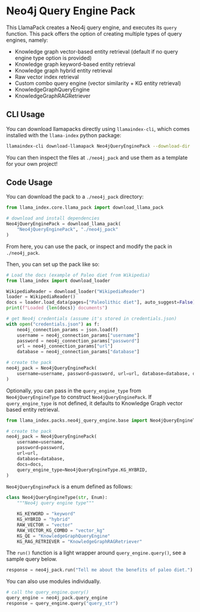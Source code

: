 # Neo4j Query Engine Pack

This LlamaPack creates a Neo4j query engine, and executes its `query` function. This pack offers the option of creating multiple types of query engines, namely:

- Knowledge graph vector-based entity retrieval (default if no query engine type option is provided)
- Knowledge graph keyword-based entity retrieval
- Knowledge graph hybrid entity retrieval
- Raw vector index retrieval
- Custom combo query engine (vector similarity + KG entity retrieval)
- KnowledgeGraphQueryEngine
- KnowledgeGraphRAGRetriever

## CLI Usage

You can download llamapacks directly using `llamaindex-cli`, which comes installed with the `llama-index` python package:

```bash
llamaindex-cli download-llamapack Neo4jQueryEnginePack --download-dir ./neo4j_pack
```

You can then inspect the files at `./neo4j_pack` and use them as a template for your own project!

## Code Usage

You can download the pack to a `./neo4j_pack` directory:

```python
from llama_index.core.llama_pack import download_llama_pack

# download and install dependencies
Neo4jQueryEnginePack = download_llama_pack(
    "Neo4jQueryEnginePack", "./neo4j_pack"
)
```

From here, you can use the pack, or inspect and modify the pack in `./neo4j_pack`.

Then, you can set up the pack like so:

```python
# Load the docs (example of Paleo diet from Wikipedia)
from llama_index import download_loader

WikipediaReader = download_loader("WikipediaReader")
loader = WikipediaReader()
docs = loader.load_data(pages=["Paleolithic diet"], auto_suggest=False)
print(f"Loaded {len(docs)} documents")

# get Neo4j credentials (assume it's stored in credentials.json)
with open("credentials.json") as f:
    neo4j_connection_params = json.load(f)
    username = neo4j_connection_params["username"]
    password = neo4j_connection_params["password"]
    url = neo4j_connection_params["url"]
    database = neo4j_connection_params["database"]

# create the pack
neo4j_pack = Neo4jQueryEnginePack(
    username=username, password=password, url=url, database=database, docs=docs
)
```

Optionally, you can pass in the `query_engine_type` from `Neo4jQueryEngineType` to construct `Neo4jQueryEnginePack`. If `query_engine_type` is not defined, it defaults to Knowledge Graph vector based entity retrieval.

```python
from llama_index.packs.neo4j_query_engine.base import Neo4jQueryEngineType

# create the pack
neo4j_pack = Neo4jQueryEnginePack(
    username=username,
    password=password,
    url=url,
    database=database,
    docs=docs,
    query_engine_type=Neo4jQueryEngineType.KG_HYBRID,
)
```

`Neo4jQueryEnginePack` is a enum defined as follows:

```python
class Neo4jQueryEngineType(str, Enum):
    """Neo4j query engine type"""

    KG_KEYWORD = "keyword"
    KG_HYBRID = "hybrid"
    RAW_VECTOR = "vector"
    RAW_VECTOR_KG_COMBO = "vector_kg"
    KG_QE = "KnowledgeGraphQueryEngine"
    KG_RAG_RETRIEVER = "KnowledgeGraphRAGRetriever"
```

The `run()` function is a light wrapper around `query_engine.query()`, see a sample query below.

```python
response = neo4j_pack.run("Tell me about the benefits of paleo diet.")
```

You can also use modules individually.

```python
# call the query_engine.query()
query_engine = neo4j_pack.query_engine
response = query_engine.query("query_str")
```
